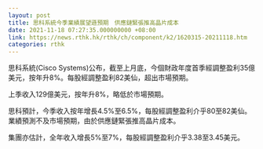 ```yaml
---
layout: post
title: 思科系統今季業績展望遜預期　供應鏈緊張推高晶片成本
date: 2021-11-18 07:27:35.000000000 +08:00
link: https://news.rthk.hk/rthk/ch/component/k2/1620315-20211118.htm
categories: rthk
---
```


思科系統(Cisco Systems)公布，截至上月底，今個財政年度首季經調整盈利35億美元，按年升8%。每股經調整盈利82美仙，超出市場預期。

上季收入129億美元，按年升8%，略低於市場預期。

思科預計，今季收入按年增長4.5%至6.5%，每股經調整盈利介乎80至82美仙。業績預測不及市場預期，由於供應鏈緊張推高晶片成本。

集團亦估計，全年收入增長5%至7%，每股經調整盈利介乎3.38至3.45美元。
